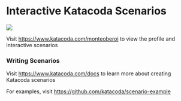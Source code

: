 # Interactive Katacoda Scenarios

[![](http://shields.katacoda.com/katacoda/monteoberoi/count.svg)](https://www.katacoda.com/monteoberoi "Get your profile on Katacoda.com")

Visit https://www.katacoda.com/monteoberoi to view the profile and interactive scenarios

### Writing Scenarios
Visit https://www.katacoda.com/docs to learn more about creating Katacoda scenarios

For examples, visit https://github.com/katacoda/scenario-example
